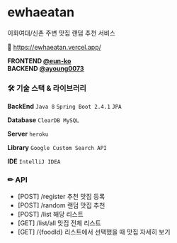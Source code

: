 # ewhaeatan
이화여대/신촌 주변 맛집 랜덤 추천 서비스


🔗 https://ewhaeatan.vercel.app/<br>

**FRONTEND [@eun-ko](https://github.com/eun-ko)<br>**
**BACKEND [@ayoung0073](https://github.com/ayoung0073)**


### 🛠 기술 스택 & 라이브러리

**BackEnd**   ```Java 8``` ```Spring Boot 2.4.1``` ```JPA``` 

**Database**   ```ClearDB MySQL```

**Server** ```heroku```

**Library** ```Google Custom Search API``` 

**IDE** ```IntelliJ IDEA```


### ✏ API 
- [POST] /register 추천 맛집 등록
- [POST] /random 랜덤 맛집 추천
- [POST] /list 해당 리스트
- [GET] /list/all 맛집 전체 리스트
- [GET] /{foodId} 리스트에서 선택했을 때 맛집 자세히 보기
